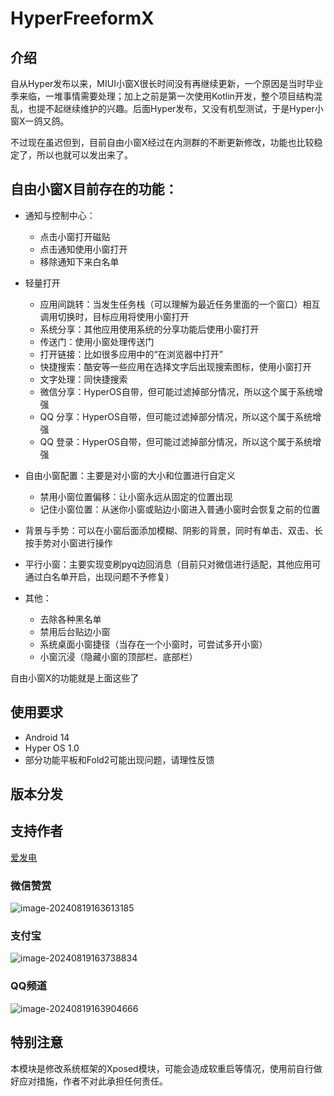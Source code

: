 # HyperFreeformX

## 介绍

自从Hyper发布以来，MIUI小窗X很长时间没有再继续更新，一个原因是当时毕业季来临，一堆事情需要处理；加上之前是第一次使用Kotlin开发，整个项目结构混乱，也提不起继续维护的兴趣。后面Hyper发布，又没有机型测试，于是Hyper小窗X一鸽又鸽。

不过现在虽迟但到，目前自由小窗X经过在内测群的不断更新修改，功能也比较稳定了，所以也就可以发出来了。

## 自由小窗X目前存在的功能：

- 通知与控制中心：
  - 点击小窗打开磁贴
  - 点击通知使用小窗打开
  - 移除通知下来白名单
- 轻量打开
  - 应用间跳转：当发生任务栈（可以理解为最近任务里面的一个窗口）相互调用切换时，目标应用将使用小窗打开
  - 系统分享：其他应用使用系统的分享功能后使用小窗打开
  - 传送门：使用小窗处理传送门
  - 打开链接：比如很多应用中的“在浏览器中打开”
  - 快捷搜索：酷安等一些应用在选择文字后出现搜索图标，使用小窗打开
  - 文字处理：同快捷搜索
  - 微信分享：HyperOS自带，但可能过滤掉部分情况，所以这个属于系统增强
  - QQ 分享：HyperOS自带，但可能过滤掉部分情况，所以这个属于系统增强
  - QQ 登录：HyperOS自带，但可能过滤掉部分情况，所以这个属于系统增强
- 自由小窗配置：主要是对小窗的大小和位置进行自定义
  - 禁用小窗位置偏移：让小窗永远从固定的位置出现
  - 记住小窗位置：从迷你小窗或贴边小窗进入普通小窗时会恢复之前的位置
- 背景与手势：可以在小窗后面添加模糊、阴影的背景，同时有单击、双击、长按手势对小窗进行操作

- 平行小窗：主要实现变刷pyq边回消息（目前只对微信进行适配，其他应用可通过白名单开启，出现问题不予修复）

- 其他：
  - 去除各种黑名单
  - 禁用后台贴边小窗
  - 系统桌面小窗捷径（当存在一个小窗时，可尝试多开小窗）
  - 小窗沉浸（隐藏小窗的顶部栏、底部栏）

自由小窗X的功能就是上面这些了

## 使用要求

- Android 14
- Hyper OS 1.0
- 部分功能平板和Fold2可能出现问题，请理性反馈

<!--Hyper 2.0 尚未支持-->

## 版本分发



## 支持作者

[爱发电](https://afdian.com/a/liuyia)

### 微信赞赏

![image-20240819163613185](images/image-20240819163613185.png)

### 支付宝

![image-20240819163738834](images/image-20240819163738834.png)

### QQ频道

![image-20240819163904666](images/14ed92849d807e48945643c12f890570.jpeg)

## 特别注意

本模块是修改系统框架的Xposed模块，可能会造成软重启等情况，使用前自行做好应对措施，作者不对此承担任何责任。